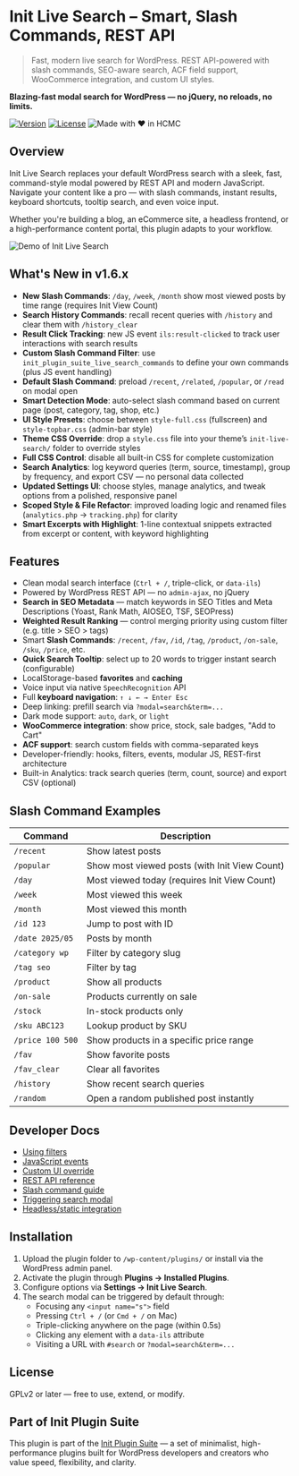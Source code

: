 # Init Live Search – Smart, Slash Commands, REST API

> Fast, modern live search for WordPress. REST API-powered with slash commands, SEO-aware search, ACF field support, WooCommerce integration, and custom UI styles.

**Blazing-fast modal search for WordPress — no jQuery, no reloads, no limits.**

[![Version](https://img.shields.io/badge/stable-v1.6.5-blue.svg)](https://wordpress.org/plugins/init-live-search/)
[![License](https://img.shields.io/badge/license-GPLv2-blue.svg)](https://www.gnu.org/licenses/gpl-2.0.html)
![Made with ❤️ in HCMC](https://img.shields.io/badge/Made%20with-%E2%9D%A4%EF%B8%8F%20in%20HCMC-blue)

## Overview

Init Live Search replaces your default WordPress search with a sleek, fast, command-style modal powered by REST API and modern JavaScript. Navigate your content like a pro — with slash commands, instant results, keyboard shortcuts, tooltip search, and even voice input.

Whether you're building a blog, an eCommerce site, a headless frontend, or a high-performance content portal, this plugin adapts to your workflow.

![Demo of Init Live Search](https://inithtml.com/wp-content/uploads/2025/05/Init-Live-Search-Demo.gif)

## What's New in v1.6.x

- **New Slash Commands**: `/day`, `/week`, `/month` show most viewed posts by time range (requires Init View Count)
- **Search History Commands**: recall recent queries with `/history` and clear them with `/history_clear`
- **Result Click Tracking**: new JS event `ils:result-clicked` to track user interactions with search results
- **Custom Slash Command Filter**: use `init_plugin_suite_live_search_commands` to define your own commands (plus JS event handling)
- **Default Slash Command**: preload `/recent`, `/related`, `/popular`, or `/read` on modal open
- **Smart Detection Mode**: auto-select slash command based on current page (post, category, tag, shop, etc.)
- **UI Style Presets**: choose between `style-full.css` (fullscreen) and `style-topbar.css` (admin-bar style)
- **Theme CSS Override**: drop a `style.css` file into your theme’s `init-live-search/` folder to override styles
- **Full CSS Control**: disable all built-in CSS for complete customization
- **Search Analytics**: log keyword queries (term, source, timestamp), group by frequency, and export CSV — no personal data collected
- **Updated Settings UI**: choose styles, manage analytics, and tweak options from a polished, responsive panel
- **Scoped Style & File Refactor**: improved loading logic and renamed files (`analytics.php` → `tracking.php`) for clarity
- **Smart Excerpts with Highlight**: 1-line contextual snippets extracted from excerpt or content, with keyword highlighting

## Features

- Clean modal search interface (`Ctrl + /`, triple-click, or `data-ils`)
- Powered by WordPress REST API — no `admin-ajax`, no jQuery
- **Search in SEO Metadata** — match keywords in SEO Titles and Meta Descriptions (Yoast, Rank Math, AIOSEO, TSF, SEOPress)
- **Weighted Result Ranking** — control merging priority using custom filter (e.g. title > SEO > tags)
- Smart **Slash Commands**: `/recent`, `/fav`, `/id`, `/tag`, `/product`, `/on-sale`, `/sku`, `/price`, etc.
- **Quick Search Tooltip**: select up to 20 words to trigger instant search (configurable)
- LocalStorage-based **favorites** and **caching**
- Voice input via native `SpeechRecognition` API
- Full **keyboard navigation**: `↑ ↓ ← → Enter Esc`
- Deep linking: prefill search via `?modal=search&term=...`
- Dark mode support: `auto`, `dark`, or `light`
- **WooCommerce integration**: show price, stock, sale badges, "Add to Cart"
- **ACF support**: search custom fields with comma-separated keys
- Developer-friendly: hooks, filters, events, modular JS, REST-first architecture
- Built-in Analytics: track search queries (term, count, source) and export CSV (optional)

## Slash Command Examples

| Command           | Description                                  |
|-------------------|----------------------------------------------|
| `/recent`         | Show latest posts                            |
| `/popular`        | Show most viewed posts (with Init View Count)|
| `/day`            | Most viewed today (requires Init View Count) |
| `/week`           | Most viewed this week                        |
| `/month`          | Most viewed this month                       |
| `/id 123`         | Jump to post with ID                         |
| `/date 2025/05`   | Posts by month                               |
| `/category wp`    | Filter by category slug                      |
| `/tag seo`        | Filter by tag                                |
| `/product`        | Show all products                            |
| `/on-sale`        | Products currently on sale                   |
| `/stock`          | In-stock products only                       |
| `/sku ABC123`     | Lookup product by SKU                        |
| `/price 100 500`  | Show products in a specific price range      |
| `/fav`            | Show favorite posts                          |
| `/fav_clear`      | Clear all favorites                          |
| `/history`        | Show recent search queries                   |
| `/random`         | Open a random published post instantly       |

## Developer Docs

- [Using filters](https://inithtml.com/wordpress/huong-dan-su-dung-cac-filter-trong-init-live-search/)
- [JavaScript events](https://inithtml.com/html-css/huong-dan-su-dung-su-kien-javascript-ils-trong-init-live-search/)
- [Custom UI override](https://inithtml.com/html-css/huong-dan-tuy-chinh-giao-dien-init-live-search-khi-tat-css-mac-dinh/)
- [REST API reference](https://inithtml.com/wordpress/danh-sach-endpoint-rest-api-trong-init-live-search/)
- [Slash command guide](https://inithtml.com/wordpress/huong-dan-su-dung-slash-command-trong-init-live-search/)
- [Triggering search modal](https://inithtml.com/html-css/toan-tap-cac-cach-mo-init-live-search-modal-bang-javascript/)
- [Headless/static integration](https://inithtml.com/wordpress/tich-hop-init-live-search-voi-headless-wordpress-hoac-static-site-nhu-the-nao/)

## Installation

1. Upload the plugin folder to `/wp-content/plugins/` or install via the WordPress admin panel.
2. Activate the plugin through **Plugins → Installed Plugins**.
3. Configure options via **Settings → Init Live Search**.
4. The search modal can be triggered by default through:
   - Focusing any `<input name="s">` field
   - Pressing `Ctrl + /` (or `Cmd + /` on Mac)
   - Triple-clicking anywhere on the page (within 0.5s)
   - Clicking any element with a `data-ils` attribute
   - Visiting a URL with `#search` or `?modal=search&term=...`

## License

GPLv2 or later — free to use, extend, or modify.

## Part of Init Plugin Suite

This plugin is part of the [Init Plugin Suite](https://inithtml.com/init-plugin-suite-bo-plugin-wordpress-toi-gian-manh-me-mien-phi/) — a set of minimalist, high-performance plugins built for WordPress developers and creators who value speed, flexibility, and clarity.
